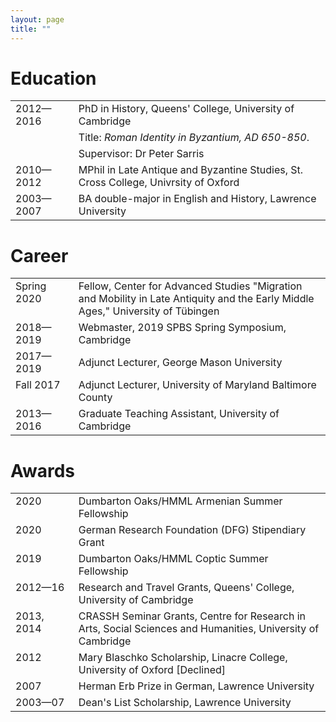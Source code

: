 ```yaml
---
layout: page
title: ""
---
```


# Education

<table style="width:100%">
  <tr>
    <td style="width:20%; vertical-align:top">2012—2016</td>
    <td style="width:80%">PhD in History, Queens' College, University of Cambridge</td>
  </tr>
  <tr>
    <td></td>
    <td>Title: <i>Roman Identity in Byzantium, AD 650-850</i>.</td>
  </tr>
  <tr>
    <td></td>
    <td>Supervisor: Dr Peter Sarris</td>
  </tr>
  <tr>
    <td style= "vertical-align:top">2010—2012</td>
    <td>MPhil in Late Antique and Byzantine Studies, St. Cross College, Univrsity of Oxford</td>
  </tr>
  <tr>
    <td style= "vertical-align:top">2003—2007</td>
    <td>BA double-major in English and History, Lawrence University</td>
  </tr></table> 

# Career

<table style="width:100%">
  <tr>
    <td style= "vertical-align:top">Spring 2020</td>
    <td>Fellow, Center for Advanced Studies "Migration and Mobility in Late Antiquity and the Early Middle Ages," University of Tübingen</td>
  </tr>
  <tr>
    <td style= "vertical-align:top">2018—2019</td>
    <td>Webmaster, 2019 SPBS Spring Symposium, Cambridge</td>
  </tr>
  <tr>
    <td style="width:20%; vertical-align:top">2017—2019</td>
    <td style="width:80%">Adjunct Lecturer, George Mason University</td>
  </tr>
  <tr>
    <td style= "vertical-align:top">Fall 2017</td>
    <td>Adjunct Lecturer, University of Maryland Baltimore County</td>
  </tr>
  <tr>
    <td style= "vertical-align:top">2013—2016</td>
    <td>Graduate Teaching Assistant, University of Cambridge</td>
  </tr></table> 

# Awards

<table style="width:100%">
  <tr>
    <td style="width:20%; vertical-align:top">2020</td>
    <td style="width:80%">Dumbarton Oaks/HMML Armenian Summer Fellowship</td>
  </tr>
  <tr>
    <td style="width:20%; vertical-align:top">2020</td>
    <td style="width:80%">German Research Foundation (DFG) Stipendiary Grant</td>
  </tr>
  <tr>
    <td style="width:20%; vertical-align:top">2019</td>
    <td style="width:80%">Dumbarton Oaks/HMML Coptic Summer Fellowship</td>
  </tr>
  <tr>
    <td style= "vertical-align:top">2012—16</td>
    <td>Research and Travel Grants, Queens' College, University of Cambridge</td>
  </tr>
  <tr>
    <td style= "vertical-align:top">2013, 2014</td>
    <td>CRASSH Seminar Grants, Centre for Research in Arts, Social Sciences and Humanities, University of Cambridge</td>
  </tr>
  <tr>
    <td style= "vertical-align:top">2012</td>
    <td>Mary Blaschko Scholarship, Linacre College, University of Oxford [Declined]</td>
  </tr>
  <tr>
    <td style= "vertical-align:top">2007</td>
    <td>Herman Erb Prize in German, Lawrence University</td>
  </tr>
  <tr>
    <td style= "vertical-align:top">2003—07</td>
    <td>Dean's List Scholarship, Lawrence University</td>
  </tr></table> 

